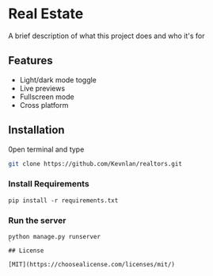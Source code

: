 
# Real Estate

A brief description of what this project does and who it's for


## Features

- Light/dark mode toggle
- Live previews
- Fullscreen mode
- Cross platform


## Installation

0pen terminal and type

```bash
git clone https://github.com/Kevnlan/realtors.git
```
### Install Requirements
```
pip install -r requirements.txt
```

### Run the server
```
python manage.py runserver
`
## License

[MIT](https://choosealicense.com/licenses/mit/)

